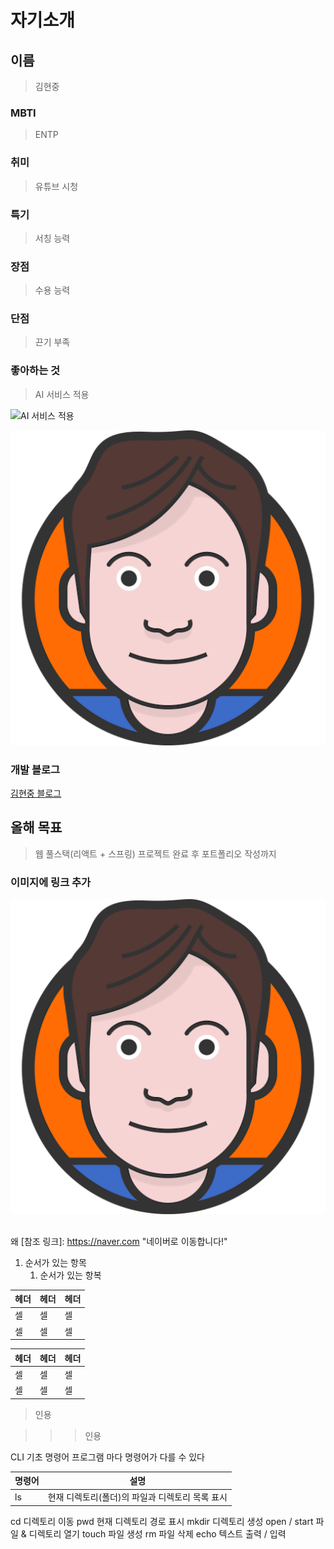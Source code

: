# 자기소개 

## 이름 
> 김현중

### MBTI
> ENTP

### 취미
> 유튜브 시청

### 특기
> 서칭 능력

### 장점 
> 수용 능력

### 단점
> 끈기 부족

### 좋아하는 것 
> AI 서비스 적용

![AI 서비스 적용](https://cdn.freezinenews.com/news/photo/202411/2223_2819_4941.jpg)

![파비콘](./favicon.png) 

### 개발 블로그
[김현중 블로그](https://www.naver.com)

## 올해 목표 
> 웹 풀스택(리액트 + 스프링) 프로젝트 완료 후 포트폴리오 작성까지 

### 이미지에 링크 추가 
[![HEROPY.DEV](./favicon.png)](https://www.naver.com)



## 
왜 
[참조 링크]: https://naver.com "네이버로 이동합니다!"

1. 순서가 있는 항목 
    1. 순서가 있는 항복 




| 헤더 | 헤더 | 헤더 |
|---|---|---|
| 셀 | 셀 | 셀 |
| 셀 | 셀 | 셀 |

헤더 | 헤더 | 헤더
---|---|---
셀 | 셀 | 셀
셀 | 셀 | 셀

> 인용

>>> 인용 




CLI 기초 명령어
프로그램 마다 명령어가 다를 수 있다

|명령어 | 설명 |
|---|---|
| ls | 현재 디렉토리(폴더)의 파일과 디렉토리 목록 표시 |
cd
디렉토리 이동
pwd
현재 디렉토리 경로 표시
mkdir
디렉토리 생성
open / start
파일 & 디렉토리 열기
touch
파일 생성
rm
파일 삭제
echo
텍스트 출력 / 입력
